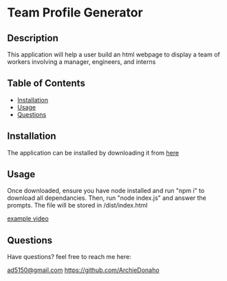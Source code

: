 
# Team Profile Generator

## Description

This application will help a user build an html webpage to display a team of workers involving a manager, engineers, and interns

## Table of Contents

- [Installation](#installation)
- [Usage](#usage)
- [Questions](#questions)

## Installation

The application can be installed by downloading it from [here](https://github.com/ArchieDonaho/Team-Profile-Generator)

## Usage

Once downloaded, ensure you have node installed and run "npm i" to download all dependancies. Then, run "node index.js" and answer the prompts. The file will be stored in /dist/index.html

[example video](https://watch.screencastify.com/v/n5JZ5tSomsfQ5WLeYvvS)

## Questions

Have questions? feel free to reach me here:

ad5150@gmail.com
https://github.com/ArchieDonaho